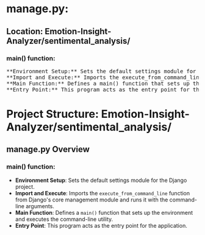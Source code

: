 # manage.py:
## Location: Emotion-Insight-Analyzer/sentimental_analysis/
### main() function:

<pre>
**Environment Setup:** Sets the default settings module for the Django project.
**Import and Execute:** Imports the execute_from_command_line function from Django's core management module and runs it with the command-line arguments.
**Main Function:** Defines a main() function that sets up the environment and executes the command-line utility.
**Entry Point:** This program acts as the entry point for the application.
</pre>


# Project Structure: Emotion-Insight-Analyzer/sentimental_analysis/

## manage.py Overview
### main() function:
- **Environment Setup**: Sets the default settings module for the Django project.
- **Import and Execute**: Imports the `execute_from_command_line` function from Django's core management module and runs it with the command-line arguments.
- **Main Function**: Defines a `main()` function that sets up the environment and executes the command-line utility.
- **Entry Point**: This program acts as the entry point for the application.
